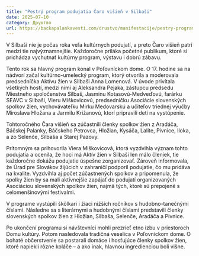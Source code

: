 ```yaml
---
title: "Pestrý program podujatia Čaro višieň v Silbaši"
date: 2025-07-10
category: Друштво
url: https://backapalankavesti.com/drustvo/manifestacije/pestry-program-podujatia-caro-visien-v-silbasi/
---
```


V Silbaši nie je počas roka veľa kultúrnych podujatí, a preto Čaro višieň patrí medzi tie najvýznamnejšie. Každoročne priláka početné publikum, ktoré si prichádza vychutnať kultúrny program, výstavu i dobrú zábavu.

Tento rok sa hlavný program konal v Poľovníckom dome. O 17. hodine sa na nádvorí začal kultúrno-umelecký program, ktorý otvorila a moderovala predsedníčka Aktívu žien v Silbaši Anna Lomenová. V úvode privítala všetkých hostí, medzi nimi aj Aleksandra Pejaka, zástupcu predsedu Miestneho spoločenstva Silbaš, Jasminu Kotasovú-Medveďovú, farárku SEAVC v Silbaši, Vieru Miškovicovú, predsedníčku Asociácie slovenských spolkov žien, vychovávateľku Mirku Medovarskú a učiteľov triednej výučby Miroslava Hložana a Jarmilu Križanovú, ktorí pripravili deti na vystúpenie.

Tohtoročného Čara višieň sa zúčastnili členky spolkov žien z Aradáča, Báčskej Palanky, Báčskeho Petrovca, Hložian, Kysáča, Lalite, Pivnice, Iloka, a zo Selenče, Silbaša a Starej Pazovy.

Prítomným sa prihovorila Viera Miškovicová, ktorá vyzdvihla význam tohto podujatia a ocenila, že hoci má Aktív žien v Silbaši len málo členiek, tie každoročne dokážu podujatie úspešne zorganizovať. Zároveň informovala, že Úrad pre Slovákov žijúcich v zahraničí podporil podujatie, čo mu pridáva na kvalite. Vyzdvihla aj počet zúčastnených spolkov a pripomenula, že spolky žien by sa mali aktívnejšie zapájať do podujatí organizovaných Asociáciou slovenských spolkov žien, najmä tých, ktoré sú prepojené s celomenšinovými festivalmi.

V programe vystúpili škôlkari i žiaci nižších ročníkov s hudobno-tanečnými číslami. Následne sa s literárnymi a hudobnými číslami predstavili členky slovenských spolkov žien z Hložian, Silbaša, Selenče, Aradáča a Pivnice.

Po ukončení programu si návštevníci mohli prezrieť etno izbu v priestoroch Domu kultúry. Potom nasledovala tradičná veselica v Poľovníckom dome. O bohaté občerstvenie sa postarali domáce i hosťujúce členky spolkov žien, ktoré napiekli rôzne koláče – a ako inak, hlavnou ingredienciou boli višne.

